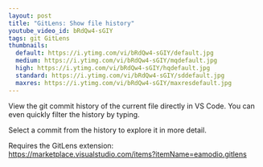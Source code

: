 ```yaml
---
layout: post
title: "GitLens: Show file history"
youtube_video_id: bRdQw4-sGIY
tags: git GitLens
thumbnails:
  default: https://i.ytimg.com/vi/bRdQw4-sGIY/default.jpg
  medium: https://i.ytimg.com/vi/bRdQw4-sGIY/mqdefault.jpg
  high: https://i.ytimg.com/vi/bRdQw4-sGIY/hqdefault.jpg
  standard: https://i.ytimg.com/vi/bRdQw4-sGIY/sddefault.jpg
  maxres: https://i.ytimg.com/vi/bRdQw4-sGIY/maxresdefault.jpg
---
```


View the git commit history of the current file directly in VS Code. You can even quickly filter the history by typing.

Select a commit from the history to explore it in more detail.

Requires the GitLens extension: https://marketplace.visualstudio.com/items?itemName=eamodio.gitlens

